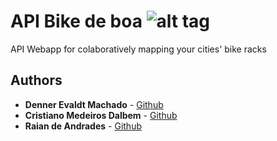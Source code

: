 # API Bike de boa ![alt tag](https://www.bikedeboa.com.br/apple-touch-icon.png)

API Webapp for colaboratively mapping your cities' bike racks

## Authors

* **Denner Evaldt Machado** - [Github](https://github.com/dennerevaldt)
* **Cristiano Medeiros Dalbem** - [Github](https://github.com/cmdalbem)
* **Raian de Andrades** - [Github](https://github.com/RaianAndrades)

